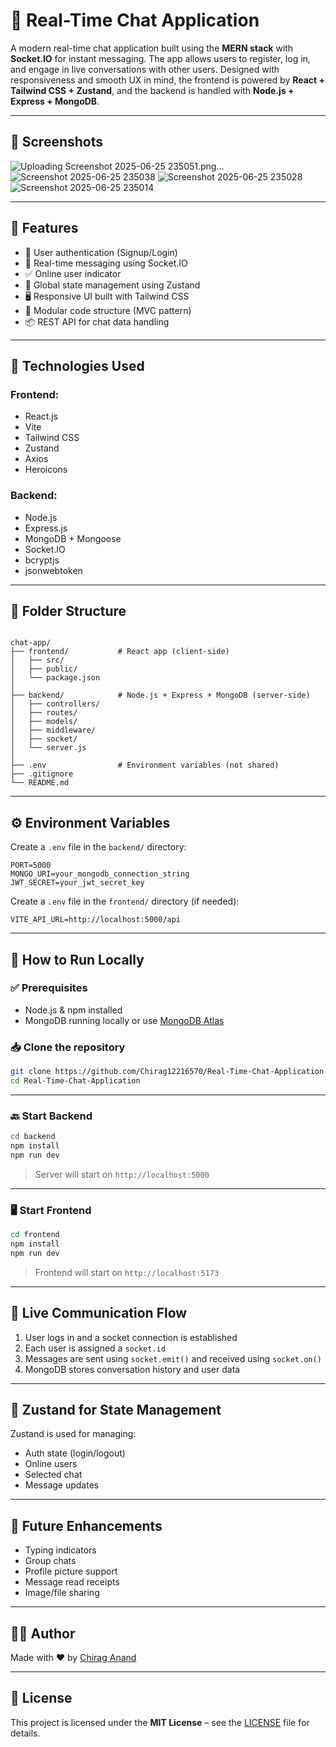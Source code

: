 # 💬 Real-Time Chat Application

A modern real-time chat application built using the **MERN stack** with **Socket.IO** for instant messaging. The app allows users to register, log in, and engage in live conversations with other users. Designed with responsiveness and smooth UX in mind, the frontend is powered by **React + Tailwind CSS + Zustand**, and the backend is handled with **Node.js + Express + MongoDB**.

---

## 📸 Screenshots
![Uploading Screenshot 2025-06-25 235051.png…]()
![Screenshot 2025-06-25 235038](https://github.com/user-attachments/assets/6911c910-b6e8-4c9e-9e07-f2800f2a5cf7)
![Screenshot 2025-06-25 235028](https://github.com/user-attachments/assets/5dfc2b93-6635-47a7-9efc-c4f75f79049e)
![Screenshot 2025-06-25 235014](https://github.com/user-attachments/assets/896a7148-90a2-427e-b858-edeca86ab038)



---

## 🌟 Features

- 🔐 User authentication (Signup/Login)
- 💬 Real-time messaging using Socket.IO
- ✅ Online user indicator
- 🧠 Global state management using Zustand
- 🖥️ Responsive UI built with Tailwind CSS
- 🧾 Modular code structure (MVC pattern)
- 📦 REST API for chat data handling

---

## 🚀 Technologies Used

### Frontend:

- React.js
- Vite
- Tailwind CSS
- Zustand
- Axios
- Heroicons

### Backend:

- Node.js
- Express.js
- MongoDB + Mongoose
- Socket.IO
- bcryptjs
- jsonwebtoken

---

## 📁 Folder Structure

````

chat-app/
├── frontend/           # React app (client-side)
│   ├── src/
│   ├── public/
│   └── package.json
│
├── backend/            # Node.js + Express + MongoDB (server-side)
│   ├── controllers/
│   ├── routes/
│   ├── models/
│   ├── middleware/
│   ├── socket/
│   └── server.js
│
├── .env                # Environment variables (not shared)
├── .gitignore
└── README.md

````

---

## ⚙️ Environment Variables

Create a `.env` file in the `backend/` directory:

```env
PORT=5000
MONGO_URI=your_mongodb_connection_string
JWT_SECRET=your_jwt_secret_key
````

Create a `.env` file in the `frontend/` directory (if needed):

```env
VITE_API_URL=http://localhost:5000/api
```

---

## 🔧 How to Run Locally

### ✅ Prerequisites

* Node.js & npm installed
* MongoDB running locally or use [MongoDB Atlas](https://www.mongodb.com/cloud/atlas)

### 📥 Clone the repository

```bash
git clone https://github.com/Chirag12216570/Real-Time-Chat-Application.git
cd Real-Time-Chat-Application
```

---

### 🔙 Start Backend

```bash
cd backend
npm install
npm run dev
```

> Server will start on `http://localhost:5000`

---

### 🖥️ Start Frontend

```bash
cd frontend
npm install
npm run dev
```

> Frontend will start on `http://localhost:5173`

---

## 🔁 Live Communication Flow

1. User logs in and a socket connection is established
2. Each user is assigned a `socket.id`
3. Messages are sent using `socket.emit()` and received using `socket.on()`
4. MongoDB stores conversation history and user data

---

## 🧠 Zustand for State Management

Zustand is used for managing:

* Auth state (login/logout)
* Online users
* Selected chat
* Message updates

---

## 📌 Future Enhancements

* Typing indicators
* Group chats
* Profile picture support
* Message read receipts
* Image/file sharing

---

## 🧑‍💻 Author

Made with ❤️ by [Chirag Anand](https://github.com/Chirag12216570)

---

## 📄 License

This project is licensed under the **MIT License** – see the [LICENSE](LICENSE) file for details.
